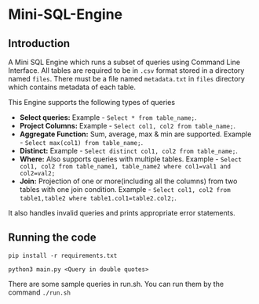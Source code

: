 # Mini-SQL-Engine

## Introduction
A Mini SQL Engine which runs a subset of queries using Command Line Interface. All tables are required to be in `.csv` format stored in a directory named `files`. There must be a file named `metadata.txt` in `files` directory which contains metadata of each table.

This Engine supports the following types of queries
- **Select queries:** Example - `Select * from table_name;`.
- **Project Columns:** Example - `Select col1, col2 from table_name;`.
- **Aggregate Function:** Sum, average, max & min are supported. Example - `Select max(col1) from table_name;`.
- **Distinct:** Example - `Select distinct col1, col2 from table_name;`.
- **Where:** Also supports queries with multiple tables. Example - `Select col1, col2 from table_name1, table_name2 where col1=val1 and col2=val2;`
- **Join:** Projection of one or more(including all the columns) from two tables with one join
condition. Example - `Select col1, col2 from table1,table2 where table1.col1=table2.col2;`.

It also handles invalid queries and prints appropriate error statements.

## Running the code
`pip install -r requirements.txt`

`python3 main.py <Query in double quotes>`

There are some sample queries in run.sh. You can run them by the command `./run.sh`
